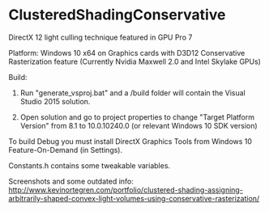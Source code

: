 # ClusteredShadingConservative
DirectX 12 light culling technique featured in GPU Pro 7


Platform: Windows 10 x64 on Graphics cards with D3D12 Conservative Rasterization feature (Currently Nvidia Maxwell 2.0 and Intel Skylake GPUs)


Build: 

1. Run "generate_vsproj.bat" and a /build folder will contain the Visual Studio 2015 solution.

2. Open solution and go to project properties to change "Target Platform Version" from 8.1 to 10.0.10240.0 (or relevant Windows 10 SDK version)


To build Debug you must install DirectX Graphics Tools from Windows 10 Feature-On-Demand (in Settings).


Constants.h contains some tweakable variables.


Screenshots and some outdated info: http://www.kevinortegren.com/portfolio/clustered-shading-assigning-arbitrarily-shaped-convex-light-volumes-using-conservative-rasterization/
